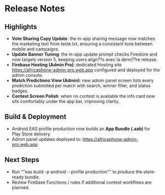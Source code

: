 # Release Notes

## Highlights

- **Vote Sharing Copy Update**: the in-app sharing message now matches the marketing text from texte.txt, ensuring a consistent tone between mobile and campaigns.
- **Update Banner Tuning**: the in-app update prompt checks Firestore and now targets version 5, keeping users align??s avec la derni??re release.
- **Firebase Hosting (Admin Pro)**: dedicated Hosting site https://africaphone-admin-pro.web.app configured and deployed for the admin console.
- **Match Predictions View (Admin)**: new admin panel screen lists every prediction submitted per match with search, winner filter, and status badges.
- **Contest Screen Polish**: when no contest is available the info card now sits comfortably under the app bar, improving clarity.

## Build & Deployment

- Android EAS profile production now builds an **App Bundle (.aab)** for Play Store delivery.
- Admin panel updates deployed to: https://africaphone-admin-pro.web.app

## Next Steps

- Run ""eas build -p android --profile production"" to produce the store-ready bundle.
- Review Firebase Functions / rules if additional contest workflows are planned.

